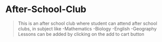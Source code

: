 # After-School-Club
>This is an after school club where student can attend after school clubs, in subject like
-Mathematics
-Biology
-English
-Geography
> Lessons can be added by clicking on the add to cart button
